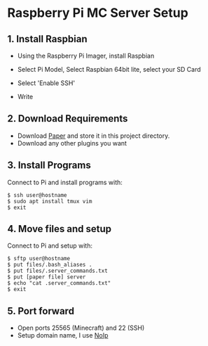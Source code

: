 # Raspberry Pi MC Server Setup

## 1. Install Raspbian

- Using the Raspberry Pi Imager, install Raspbian

- Select Pi Model, Select Raspbian 64bit lite, select your SD Card

- Select 'Enable SSH'

- Write

## 2. Download Requirements

- Download [Paper](https://papermc.io/downloads/paper) and store it in this project directory.
- Download any other plugins you want

## 3. Install Programs

Connect to Pi and install programs with:
```
$ ssh user@hostname
$ sudo apt install tmux vim
$ exit
```

## 4. Move files and setup
Connect to Pi and setup with:
```
$ sftp user@hostname
$ put files/.bash_aliases .
$ put files/.server_commands.txt
$ put [paper file] server
$ echo "cat .server_commands.txt"
$ exit
```

## 5. Port forward
- Open ports 25565 (Minecraft) and 22 (SSH)
- Setup domain name, I use [NoIp](https://www.noip.com/)